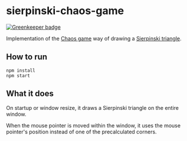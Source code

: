 # sierpinski-chaos-game

[![Greenkeeper badge](https://badges.greenkeeper.io/hugojosefson/sierpinski-chaos-game.svg)](https://greenkeeper.io/)

Implementation of the [Chaos game](https://en.wikipedia.org/wiki/Chaos_game) way of drawing a [Sierpinski triangle](https://en.wikipedia.org/wiki/Sierpinski_triangle).

## How to run

    npm install
    npm start

## What it does

On startup or window resize, it draws a Sierpinski triangle on the entire window.

When the mouse pointer is moved within the window, it uses the mouse pointer's position instead of one of the precalculated corners.
